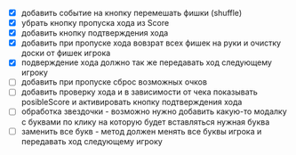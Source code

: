 - [x] добавить событие на кнопку перемешать фишки (shuffle)
- [x] убрать кнопку пропуска хода из Score
- [x] добавить кнопку подтверждения хода
- [x] добавить при пропуске хода вовзрат всех фишек на руки и очистку доски от фишек игрока
- [x] подверждение хода должно так же передавать ход следующему игроку
- [ ] добавить при пропуске сброс возможных очков 
- [ ] добавить проверку хода и в зависимости от чека показывать posibleScore и активировать кнопку подтверждения хода
- [ ] обработка звездочки - возможно нужно добавить какую-то модалку с буквами по клику на которую будет вставляться нужная буква
- [ ] заменить все букв - метод должен менять все буквы игрока и передавать ход следующему игроку